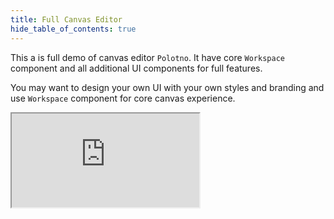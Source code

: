 ```yaml
---
title: Full Canvas Editor
hide_table_of_contents: true
---
```


This a is full demo of canvas editor `Polotno`. It have core `Workspace` component and all additional UI components for full features.

You may want to design your own UI with your own styles and branding and use `Workspace` component for core canvas experience.


<iframe
    src="https://codesandbox.io/embed/github/lavrton/polotno-site/tree/source/examples/polotno-demo?fontsize=11&hidenavigation=1&theme=dark&view=preview"
    style={{
      width: '100%',
      height: '700px',
      border: 0,
      overflow: 'hidden',
    }}
    title="Polotno demo"
    allow="geolocation; microphone; camera; midi; vr; accelerometer; gyroscope; payment; ambient-light-sensor; encrypted-media; usb"
    sandbox="allow-modals allow-forms allow-popups allow-scripts allow-same-origin allow-downloads"
  ></iframe>